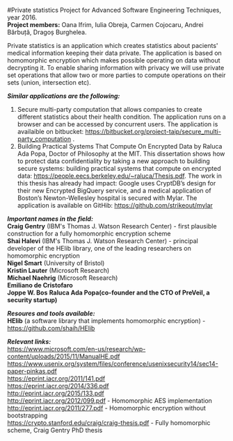#Private statistics
Project for Advanced Software Engineering Techniques, year 2016.  
<b>Project members:</b> Oana Ifrim, Iulia Obreja, Carmen Cojocaru, Andrei Bărbuță, Dragoș Burghelea.

Private statistics is an application which creates statistics about pacients' medical information keeping their data private.
The application is based on homomorphic encryption which makes possible operating on data without decrypting it. To enable sharing information with privacy we will use private set operations that allow two or more parties to compute operations on their sets (union, intersection etc).

<b><i>Similar applications are the following:</i></b><br>
1. Secure multi-party computation that allows companies to create different statistics about their health condition. The application runs on a browser and can be accessed by concurrent users. The application is availaible on bitbucket: https://bitbucket.org/proiect-taip/secure_multi-party_computation .<br>
2. Building Practical Systems That Compute On Encrypted Data by Raluca Ada Popa, Doctor of Philosophy at the MIT. This dissertation shows how to protect data confidentiality by taking a new approach to building secure systems: building practical systems that compute on encrypted data: https://people.eecs.berkeley.edu/~raluca/Thesis.pdf. 
The work in this thesis has already had impact: Google uses CryptDB’s design for their new Encrypted BigQuery service, and a medical application of Boston’s Newton-Wellesley hospital is secured with Mylar. The application is available on GitHib: https://github.com/strikeout/mylar

<b><i>Important names in the field:</i></b><br>
<b>Craig Gentry</b> (IBM's Thomas J. Watson Research Center) - first plausible construction for a fully homomorphic encryption scheme<br>
<b>Shai Halevi</b> (IBM's Thomas J. Watson Research Center) - principal developer of the HElib library, one of the leading researchers on homomorphic encryption<br>
<b>Nigel Smart</b> (University of Bristol)<br>
<b>Kristin Lauter</b> (Microsoft Research)<br>
<b>Michael Naehrig</b> (Microsoft Research)<br>
<b>Emiliano de Cristofaro</b><br>
<b>Joppe W. Bos</b>
<b>Raluca Ada Popa(co-founder and the CTO of PreVeil, a security startup)</b>

<b><i>Resoures and tools available:</i></b><br>
<b>HElib</b> (a software library that implements homomorphic encryption) - https://github.com/shaih/HElib 

<b><i>Relevant links:</i></b><br>
https://www.microsoft.com/en-us/research/wp-content/uploads/2015/11/ManualHE.pdf<br>
https://www.usenix.org/system/files/conference/usenixsecurity14/sec14-paper-pinkas.pdf<br>
https://eprint.iacr.org/2011/141.pdf<br>
https://eprint.iacr.org/2014/336.pdf<br>
http://eprint.iacr.org/2015/133.pdf<br>
http://eprint.iacr.org/2012/099.pdf - Homomorphic AES implementation<br>
http://eprint.iacr.org/2011/277.pdf - Homomorphic encryption without bootstrapping<br>
https://crypto.stanford.edu/craig/craig-thesis.pdf - Fully homomorphic scheme, Craig Gentry PhD thesis<br>
